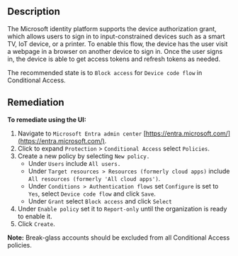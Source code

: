 ## Description

The Microsoft identity platform supports the device authorization grant, which allows users to sign in to input-constrained devices such as a smart TV, IoT device, or a printer. To enable this flow, the device has the user visit a webpage in a browser on another device to sign in. Once the user signs in, the device is able to get access tokens and refresh tokens as needed.

The recommended state is to `Block access` for `Device code flow` in Conditional Access.

## Remediation

**To remediate using the UI:**

1. Navigate to `Microsoft Entra admin center` [https://entra.microsoft.com/](https://entra.microsoft.com/).
2. Click to expand `Protection` > `Conditional Access` select `Policies`.
3. Create a new policy by selecting `New policy.`
   - Under `Users` include `All users.`
   - Under `Target resources > Resources (formerly cloud apps)` include `All resources (formerly 'All cloud apps')`.
   - Under `Conditions > Authentication flows` set `Configure` is set to `Yes`, select `Device code flow` and click `Save`.
   - Under `Grant` select `Block access` and click `Select`
4. Under `Enable policy` set it to `Report-only` until the organization is ready to enable it.
5. Click `Create`.

**Note:** Break-glass accounts should be excluded from all Conditional Access policies.
